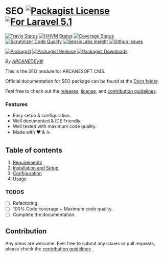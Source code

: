 # SEO [![Packagist License][badge_license]](LICENSE.md) [![For Laravel 5.1][badge_laravel]](https://github.com/ARCANESOFT/SEO#seo)

[![Travis Status][badge_build]](https://travis-ci.org/ARCANESOFT/SEO)
[![HHVM Status][badge_hhvm]](http://hhvm.h4cc.de/package/arcanesoft/seo)
[![Coverage Status][badge_coverage]](https://scrutinizer-ci.com/g/ARCANESOFT/SEO/?branch=master)
[![Scrutinizer Code Quality][badge_quality]](https://scrutinizer-ci.com/g/ARCANESOFT/SEO/?branch=master)
[![SensioLabs Insight][badge_insight]](https://insight.sensiolabs.com/projects/[id])
[![Github Issues][badge_issues]](https://github.com/ARCANESOFT/SEO/issues)

[![Packagist][badge_package]](https://packagist.org/packages/arcanesoft/seo)
[![Packagist Release][badge_release]](https://packagist.org/packages/arcanesoft/seo)
[![Packagist Downloads][badge_downloads]](https://packagist.org/packages/arcanesoft/seo)

[badge_license]:   http://img.shields.io/packagist/l/arcanesoft/seo.svg?style=flat-square
[badge_laravel]:   https://img.shields.io/badge/For-ARCANESOFT%20CMS-orange.svg?style=flat-square

[badge_build]:     http://img.shields.io/travis/ARCANESOFT/SEO.svg?style=flat-square
[badge_hhvm]:      https://img.shields.io/hhvm/arcanesoft/seo.svg?style=flat-square
[badge_coverage]:  https://img.shields.io/scrutinizer/coverage/g/ARCANESOFT/SEO.svg?style=flat-square
[badge_quality]:   https://img.shields.io/scrutinizer/g/ARCANESOFT/SEO.svg?style=flat-square
[badge_insight]:   https://img.shields.io/sensiolabs/i/[id].svg?style=flat-square
[badge_issues]:    http://img.shields.io/github/issues/ARCANESOFT/SEO.svg?style=flat-square

[badge_package]:   https://img.shields.io/badge/package-arcanesoft/seo-blue.svg?style=flat-square
[badge_release]:   https://img.shields.io/packagist/v/arcanesoft/seo.svg?style=flat-square
[badge_downloads]: https://img.shields.io/packagist/dt/arcanesoft/seo.svg?style=flat-square

*By [ARCANEDEV&copy;](http://www.arcanedev.net/)*

This is the SEO module for ARCANESOFT CMS.

Official documentation for SEO package can be found at the [Docs folder](_docs).

Feel free to check out the [releases](https://github.com/ARCANESOFT/SEO/releases), [license](LICENSE.md), and [contribution guidelines](CONTRIBUTING.md).

### Features

  * Easy setup & configuration.
  * Well documented &amp; IDE Friendly.
  * Well tested with maximum code quality.
  * Made with :heart: &amp; :coffee:.

## Table of contents

  1. [Requirements](_docs/1-Requirements.md)
  2. [Installation and Setup](_docs/2-Installation-and-Setup.md)
  3. [Configuration](_docs/3-Configuration.md)
  4. [Usage](_docs/4-Usage.md)

### TODOS

  - [ ] Refactoring.
  - [ ] 100% Code coverage + Maximum code quality.
  - [ ] Complete the documentation.

## Contribution

Any ideas are welcome. Feel free to submit any issues or pull requests, please check the [contribution guidelines](CONTRIBUTING.md).
